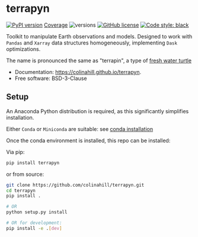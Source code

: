 # terrapyn

[![PyPI version](https://badge.fury.io/py/terrapyn.svg)](https://badge.fury.io/py/terrapyn)
[Coverage](.github/coverage.svg)
![versions](https://img.shields.io/pypi/pyversions/terrapyn.svg)
[![GitHub license](https://img.shields.io/pypi/l/terrapyn)](https://github.com/colinahill/terrapyn/blob/main/LICENSE.md)
[![Code style: black](https://img.shields.io/badge/code%20style-black-000000.svg)](https://github.com/psf/black)

Toolkit to manipulate Earth observations and models. Designed to work with `Pandas` and `Xarray` data structures homogeneously, implementing `Dask` optimizations.

The name is pronounced the same as "terrapin", a type of [fresh water turtle](https://en.wikipedia.org/wiki/Terrapin)

- Documentation: https://colinahill.github.io/terrapyn.
- Free software: BSD-3-Clause

## Setup

An Anaconda Python distribution is required, as this significantly simplifies installation.

Either `Conda` or `Miniconda` are suitable: see [conda installation](https://docs.conda.io/projects/conda/en/latest/user-guide/install/index.html)

Once the conda environment is installed, this repo can be installed:

Via pip:

```bash
pip install terrapyn
```

or from source:

```bash
git clone https://github.com/colinahill/terrapyn.git
cd terrapyn
pip install .

# OR
python setup.py install

# OR for development:
pip install -e .[dev]
```
